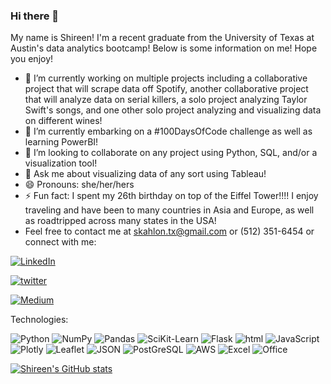 ### Hi there 👋


My name is Shireen! I'm a recent graduate from the University of Texas at Austin's data analytics bootcamp! Below is some information on me! Hope you enjoy!

- 🔭 I’m currently working on multiple projects including a collaborative project that will scrape data off Spotify, another collaborative project that will analyze data on serial killers, a solo project analyzing Taylor Swift's songs, and one other solo project analyzing and visualizing data on different wines!
- 🌱 I’m currently embarking on a #100DaysOfCode challenge as well as learning PowerBI! 
- 👯 I’m looking to collaborate on any project using Python, SQL, and/or a visualization tool! 
- 💬 Ask me about visualizing data of any sort using Tableau!
- 😄 Pronouns: she/her/hers
- ⚡ Fun fact: I spent my 26th birthday on top of the Eiffel Tower!!!! I enjoy traveling and have been to many countries in Asia and Europe, as well as roadtripped across many states in the USA! 
- Feel free to contact me at skahlon.tx@gmail.com or (512) 351-6454 or connect with me:

[ ![LinkedIn](https://img.shields.io/badge/LinkedIn-0077B5?style=for-the-badge&logo=linkedin&logoColor=white)](https://www.linkedin.com/in/shireenkahlon/)

[![twitter](https://img.shields.io/badge/Twitter-1DA1F2?style=for-the-badge&logo=twitter&logoColor=white)](https://twitter.com/skahlon_tx)

[![Medium](https://img.shields.io/badge/Medium-12100E?style=for-the-badge&logo=medium&logoColor=white)](https://medium.com/@shireenkahlon/)

Technologies:

![Python](https://img.shields.io/badge/Python-3776AB?style=for-the-badge&logo=python&logoColor=white)
![NumPy](https://img.shields.io/badge/Numpy-777BB4?style=for-the-badge&logo=numpy&logoColor=white)
![Pandas](https://img.shields.io/badge/Pandas-2C2D72?style=for-the-badge&logo=pandas&logoColor=white)
![SciKit-Learn](https://img.shields.io/badge/scikit_learn-F7931E?style=for-the-badge&logo=scikit-learn&logoColor=white)
![Flask](https://img.shields.io/badge/Flask-000000?style=for-the-badge&logo=flask&logoColor=white)
![html](https://img.shields.io/badge/HTML-239120?style=for-the-badge&logo=html5&logoColor=white)
![JavaScript](https://img.shields.io/badge/JavaScript-F7DF1E?style=for-the-badge&logo=javascript&logoColor=black)
![Plotly](https://img.shields.io/badge/Plotly-239120?style=for-the-badge&logo=plotly&logoColor=white)
![Leaflet](https://img.shields.io/badge/Leaflet-199900?style=for-the-badge&logo=Leaflet&logoColor=white)
![JSON](https://img.shields.io/badge/json-5E5C5C?style=for-the-badge&logo=json&logoColor=white)
![PostGreSQL](https://img.shields.io/badge/PostgreSQL-316192?style=for-the-badge&logo=postgresql&logoColor=white)
![AWS](https://img.shields.io/badge/Amazon_AWS-232F3E?style=for-the-badge&logo=amazon-aws&logoColor=white)
![Excel](https://img.shields.io/badge/Microsoft_Excel-217346?style=for-the-badge&logo=microsoft-excel&logoColor=white)
![Office](https://img.shields.io/badge/Microsoft_Office-D83B01?style=for-the-badge&logo=microsoft-office&logoColor=white)


[![Shireen's GitHub stats](https://github-readme-stats.vercel.app/api?username=shireenkahlon&show_icons=true&theme=tokyonight)](https://github.com/shireenkahlon)






